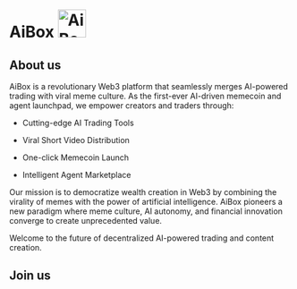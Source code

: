 # AiBox <img src="https://file-dev.aibox.fun/file/web/static/20250112-151050.png" alt="AiBox" width="50" height="50" />

## About us
AiBox is a revolutionary Web3 platform that seamlessly merges AI-powered trading with viral meme culture. As the first-ever AI-driven memecoin and agent launchpad, we empower creators and traders through:

- Cutting-edge AI Trading Tools

-  Viral Short Video Distribution
- One-click Memecoin Launch
- Intelligent Agent Marketplace

Our mission is to democratize wealth creation in Web3 by combining the virality of memes with the power of artificial intelligence. AiBox pioneers a new paradigm where meme culture, AI autonomy, and financial innovation converge to create unprecedented value.

Welcome to the future of decentralized AI-powered trading and content creation.


## Join us
